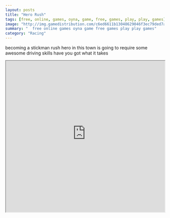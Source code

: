 ```yaml
---
layout: posts
title: "Hero Rush"
tags: [free, online, games, oyna, game, free, games, play, play, games]
image: "http://img.gamedistribution.com/c6ed6611b13048629046f3ec79ded7af.jpg"
summary: "  free online games oyna game free games play play games"
category: "Racing"
---
```


becoming a stickman rush hero in this town is going to require some awesome driving skills have you got what it takes

<iframe width="100%" height="480px;" src="http://html5.gamedistribution.com/c6ed6611b13048629046f3ec79ded7af/"></iframe>